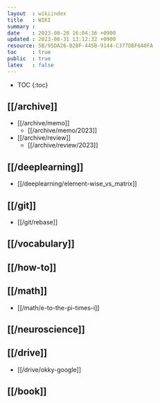 ```yaml
---
layout  : wikiindex
title   : WIKI
summary : 
date    : 2023-08-20 16:04:36 +0900
updated : 2023-08-31 13:12:32 +0900
resource: 5B/95DA26-B2BF-445B-9144-C377DBF6A0FA
toc     : true
public  : true
latex   : false
---
```

* TOC
{:toc}

## [[/archive]]

* [[/archive/memo]]
    * [[/archive/memo/2023]] 
* [[/archive/review]]
    * [[/archive/review/2023]]

## [[/deeplearning]]
* [[/deeplearning/element-wise_vs_matrix]]

## [[/git]]
* [[/git/rebase]]

## [[/vocabulary]]

## [[/how-to]]

## [[/math]]
* [[/math/e-to-the-pi-times-i]]

## [[/neuroscience]]

## [[/drive]]
* [[/drive/okky-google]]

## [[/book]]
